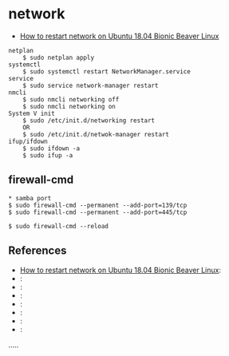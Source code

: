 network
=======

- [How to restart network on Ubuntu 18.04 Bionic Beaver Linux](https://linuxconfig.org/how-to-restart-network-on-ubuntu-18-04-bionic-beaver-linux)

```
netplan
	$ sudo netplan apply
systemctl
	$ sudo systemctl restart NetworkManager.service
service
	$ sudo service network-manager restart
nmcli
	$ sudo nmcli networking off
	$ sudo nmcli networking on
System V init
	$ sudo /etc/init.d/networking restart
	OR
	$ sudo /etc/init.d/netwok-manager restart
ifup/ifdown
	$ sudo ifdown -a
	$ sudo ifup -a
```

firewall-cmd
------------
```
* samba port
$ sudo firewall-cmd --permanent --add-port=139/tcp
$ sudo firewall-cmd --permanent --add-port=445/tcp

$ sudo firewall-cmd --reload
```



References
----------
- [How to restart network on Ubuntu 18.04 Bionic Beaver Linux](https://linuxconfig.org/how-to-restart-network-on-ubuntu-18-04-bionic-beaver-linux "How to restart network on Ubuntu 18.04 Bionic Beaver Linux"):
- []( ""):
- []( ""):
- []( ""):
- []( ""):
- []( ""):
- []( ""):
- []( ""):



.....

